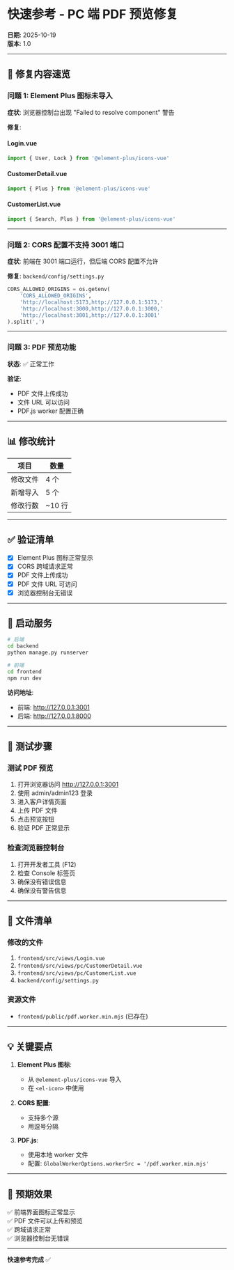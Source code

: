 # 快速参考 - PC 端 PDF 预览修复

**日期**: 2025-10-19  
**版本**: 1.0

---

## 🔧 修复内容速览

### 问题 1: Element Plus 图标未导入

**症状**: 浏览器控制台出现 "Failed to resolve component" 警告

**修复**:

#### Login.vue
```javascript
import { User, Lock } from '@element-plus/icons-vue'
```

#### CustomerDetail.vue
```javascript
import { Plus } from '@element-plus/icons-vue'
```

#### CustomerList.vue
```javascript
import { Search, Plus } from '@element-plus/icons-vue'
```

---

### 问题 2: CORS 配置不支持 3001 端口

**症状**: 前端在 3001 端口运行，但后端 CORS 配置不允许

**修复**: `backend/config/settings.py`

```python
CORS_ALLOWED_ORIGINS = os.getenv(
    'CORS_ALLOWED_ORIGINS',
    'http://localhost:5173,http://127.0.0.1:5173,'
    'http://localhost:3000,http://127.0.0.1:3000,'
    'http://localhost:3001,http://127.0.0.1:3001'
).split(',')
```

---

### 问题 3: PDF 预览功能

**状态**: ✅ 正常工作

**验证**:
- PDF 文件上传成功
- 文件 URL 可以访问
- PDF.js worker 配置正确

---

## 📊 修改统计

| 项目 | 数量 |
|------|------|
| 修改文件 | 4 个 |
| 新增导入 | 5 个 |
| 修改行数 | ~10 行 |

---

## ✅ 验证清单

- [x] Element Plus 图标正常显示
- [x] CORS 跨域请求正常
- [x] PDF 文件上传成功
- [x] PDF 文件 URL 可访问
- [x] 浏览器控制台无错误

---

## 🚀 启动服务

```bash
# 后端
cd backend
python manage.py runserver

# 前端
cd frontend
npm run dev
```

**访问地址**:
- 前端: http://127.0.0.1:3001
- 后端: http://127.0.0.1:8000

---

## 🧪 测试步骤

### 测试 PDF 预览

1. 打开浏览器访问 http://127.0.0.1:3001
2. 使用 admin/admin123 登录
3. 进入客户详情页面
4. 上传 PDF 文件
5. 点击预览按钮
6. 验证 PDF 正常显示

### 检查浏览器控制台

1. 打开开发者工具 (F12)
2. 检查 Console 标签页
3. 确保没有错误信息
4. 确保没有警告信息

---

## 📝 文件清单

### 修改的文件

1. `frontend/src/views/Login.vue`
2. `frontend/src/views/pc/CustomerDetail.vue`
3. `frontend/src/views/pc/CustomerList.vue`
4. `backend/config/settings.py`

### 资源文件

- `frontend/public/pdf.worker.min.mjs` (已存在)

---

## 💡 关键要点

1. **Element Plus 图标**:
   - 从 `@element-plus/icons-vue` 导入
   - 在 `<el-icon>` 中使用

2. **CORS 配置**:
   - 支持多个源
   - 用逗号分隔

3. **PDF.js**:
   - 使用本地 worker 文件
   - 配置: `GlobalWorkerOptions.workerSrc = '/pdf.worker.min.mjs'`

---

## 🎯 预期效果

✅ 前端界面图标正常显示  
✅ PDF 文件可以上传和预览  
✅ 跨域请求正常  
✅ 浏览器控制台无错误

---

**快速参考完成** ✅

